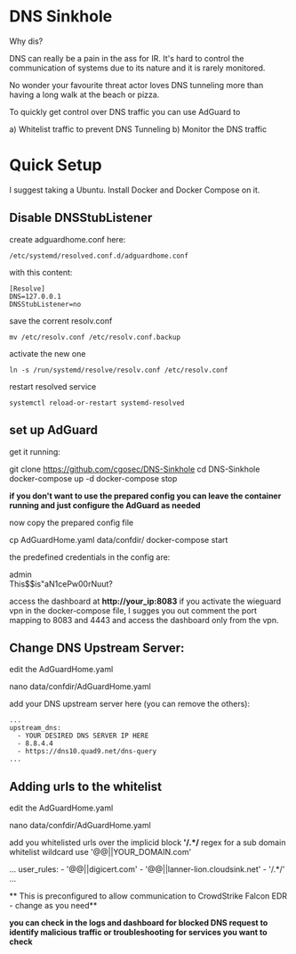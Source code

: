 # DNS Sinkhole
Why dis?

DNS can really be a pain in the ass for IR. It's hard to control the communication of systems due to its nature and it is rarely monitored.

No wonder your favourite threat actor loves DNS tunneling more than having a long walk at the beach or pizza.

To quickly get control over DNS traffic you can use AdGuard to 

a) Whitelist traffic to prevent DNS Tunneling
b) Monitor the DNS traffic

# Quick Setup
I suggest taking a Ubuntu. Install Docker and Docker Compose on it.

## Disable DNSStubListener

create adguardhome.conf here:


    /etc/systemd/resolved.conf.d/adguardhome.conf


with this content:


    [Resolve]
    DNS=127.0.0.1
    DNSStubListener=no


save the corrent resolv.conf


    mv /etc/resolv.conf /etc/resolv.conf.backup


activate the new one


    ln -s /run/systemd/resolve/resolv.conf /etc/resolv.conf


restart resolved service


    systemctl reload-or-restart systemd-resolved


## set up AdGuard

get it running:


  git clone https://github.com/cgosec/DNS-Sinkhole
  cd DNS-Sinkhole
  docker-compose up -d
  docker-compose stop


**if you don't want to use the prepared config you can leave the container running and just configure the AdGuard as needed**

now copy the prepared config file 


  cp AdGuardHome.yaml data/confdir/
  docker-compose start


the predefined credentials in the config are:


  admin  
  This$$is"aN1cePw00rNuut?


access the dashboard at **http://your_ip:8083**
if you activate the wieguard vpn in the docker-compose file, I sugges you out comment the port mapping to 8083 and 4443 and access the dashboard only from the vpn. 


## Change DNS Upstream Server:

edit the AdGuardHome.yaml


  nano data/confdir/AdGuardHome.yaml


add your DNS upstream server here (you can remove the others):

    ...
    upstream_dns:
      - YOUR DESIRED DNS SERVER IP HERE
      - 8.8.4.4 
      - https://dns10.quad9.net/dns-query
    ...


## Adding urls to the whitelist

edit the AdGuardHome.yaml


  nano data/confdir/AdGuardHome.yaml


add you whitelisted urls over the implicid block **'/.*/** regex
for a sub domain whitelist wildcard use '@@||YOUR_DOMAIN.com'

  ...
  user_rules: 
    - '@@||digicert.com'
    - '@@||lanner-lion.cloudsink.net'
    - '/.*/'
  ...

** This is preconfigured to allow communication to CrowdStrike Falcon EDR - change as you need**

**you can check in the logs and dashboard for blocked DNS request to identify malicious traffic or troubleshooting for services you want to check**
  
